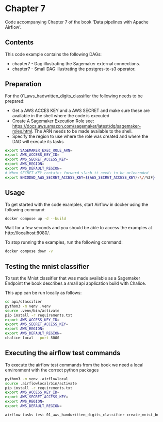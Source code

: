 # Chapter 7

Code accompanying Chapter 7 of the book 'Data pipelines with Apache Airflow'.

## Contents

This code example contains the following DAGs:

- chapter7 - Dag illustrating the Sagemaker external connections.
- chapter7 - Small DAG illustrating the postgres-to-s3 operator.

## Preparation

For the 01_aws_hadwritten_digits_classifier the following needs to be prepared:

- Get a AWS ACCES KEY and a AWS SECRET and make sure these are available in the shell where the code is executed
- Create A Sagemaker Execution Role see: https://docs.aws.amazon.com/sagemaker/latest/dg/sagemaker-roles.html. The ARN needs to be made available to the shell.
- Specify the region to use where the role was created and where the DAG will execute its tasks

```sh
export SAGEMAKER_EXEC_ROLE_ARN=
export AWS_ACCESS_KEY_ID=
export AWS_SECRET_ACCESS_KEY=
export AWS_REGION=
export AWS_DEFAULT_REGION=
# When SECRET KEY contains forward slash it needs to be urlencoded
export ENCODED_AWS_SECRET_ACCESS_KEY=${AWS_SECRET_ACCESS_KEY//\//%2F}
```

## Usage

To get started with the code examples, start Airflow in docker using the following command:

```bash
docker compose up -d --build
```

Wait for a few seconds and you should be able to access the examples at http://localhost:8080/.

To stop running the examples, run the following command:

```bash
docker compose down -v
```

## Testing the mnist classifier

To test the Mnist classifier that was made available as a Sagemaker Endpoint the book describes a small api application build with Chalice.

This app can be run locally as follows:

```sh
cd api/classifier
python3 -m venv .venv
source .venv/bin/activate
pip install -r requirements.txt
export AWS_ACCESS_KEY_ID=
export AWS_SECRET_ACCESS_KEY=
export AWS_REGION=
export AWS_DEFAULT_REGION=
chalice local --port 8000
```

## Executing the airflow test commands

To execute the airflow test commands from the book we need a local environment with the correct python packages

```sh
python3 -m venv .airflowlocal
source .airflowlocal/bin/activate
pip install -r requirements.txt
export AWS_ACCESS_KEY_ID=
export AWS_SECRET_ACCESS_KEY=
export AWS_REGION=
export AWS_DEFAULT_REGION=

airflow tasks test 01_aws_handwritten_digits_classifier create_mnist_bucket 2024-01-01
```
